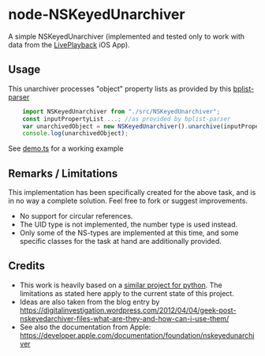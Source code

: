 # node-NSKeyedUnarchiver

A simple NSKeyedUnarchiver (implemented and tested only to work with data from the [LivePlayback](https://apps.apple.com/us/app/liveplayback/id469746819) iOS App).

## Usage

This unarchiver processes "object" property lists as provided by this [bplist-parser](https://github.com/joeferner/node-bplist-parser)

```javascript
    import NSKeyedUnarchiver from "./src/NSKeyedUnarchiver";
    const inputPropertyList ...; //as provided by bplist-parser
    var unarchivedObject = new NSKeyedUnarchiver().unarchive(inputPropertyList);
    console.log(unarchivedObject);
```

See [demo.ts](https://github.com/suterma/node-NSKeyedUnarchiver/blob/main/demo.ts) for a working example

## Remarks / Limitations

This implementation has been specifically created for the above task, and is in no way a complete solution. Feel free to fork or suggest improvements.

-   No support for circular references.
-   The UID type is not implemented, the number type is used instead.
-   Only some of the NS-types are implemented at this time, and some specific classes for the task at hand are additionally provided.

## Credits

-   This work is heavily based on a [similar project for python](https://github.com/parabolala/bpylist2). The limitations as stated here apply to the current state of this project.
-   Ideas are also taken from the blog entry by https://digitalinvestigation.wordpress.com/2012/04/04/geek-post-nskeyedarchiver-files-what-are-they-and-how-can-i-use-them/
-   See also the documentation from Apple: https://developer.apple.com/documentation/foundation/nskeyedunarchiver
